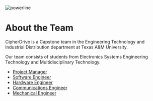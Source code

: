 ![powerline](https://cipherdrive.github.io/CD-headerLogo.png)
# About the Team

CipherDrive is a Capstone team in the Engineering Technology and Industrial Distribution department at Texas A&M University.

Our team consists of students from Electronics Systems Engineering Technology and Multidisciplinary Technology.


- [Project Manager](https://cipherdrive.github.io/pm)
- [Software Engineer](https://cipherdrive.github.io/se)
- [Hardware Engineer](https://cipherdrive.github.io/he)
- [Communications Engineer](https://cipherdrive.github.io/ce)
- [Mechanical Engineer](https://cipherdrive.github.io/me)

